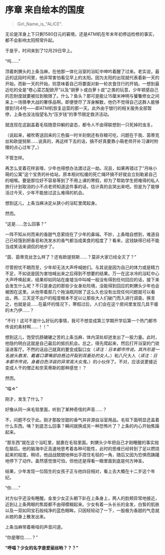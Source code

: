 # 序章 来自绘本的国度 

> Girl_Name_is_"ALICE".

无论是浑身上下只剩1580日元的窘境，还是ATM机在年末年初停运检修的事实，都不会影响太阳照常升起。

于是乎，时间来到了12月29日早上。

“呜……”

顶着刺猬头的上条当麻，在他那一体化浴室的浴缸中呻吟着醒了过来。老实说，最近的这段时间里，他非常害怕看见早上的太阳。因为太阳的出现就代表着新一天的开始，而新一天的开始，则意味着自己将要面对新一轮衣食住行的开销。一想到最近吃的全是“卷心菜芯配欧芹”以及“胡萝卜或白萝卜皮”之类的玩意，少年顿感自己的忍耐度就要被拉到极限了。什么？鱼头？那可是能让15厘米神明与饕餮修女之间来上一场猜拳大战的奢侈品啊。即便使尽了浑身解数，他仍不觉得自己这群人能够撑到1月4号——即ATM机恢复运营的那一天。此外由于银行的相关服务全部暂停，上条也没法指望名为“压岁钱”的季节限定救济活动。

就连现在这副盖着毛毯随意仰躺的姿态，都令人不由得联想到一只死掉的虫豸。

（说起来，被吹寄送回来的三色猫一时半刻倒还有存粮可吃，问题在于我、茵蒂克丝和欧提努斯……说真的，再这样下去的话，搞不好真要靠小萌老师开补习课时附赠的点心过年了。）

不管怎样。

再怎么变着花样哀嚎，少年也得想办法渡过这一劫。况且，如果再错过了“月咏小萌的公寓”这个宝贵的补给站，原本相对松缓的死亡绳环搞不好就会立刻勒紧自己的咽喉。要是那位好不容易等到了不用上课的寒假，却为了帮助学生把难得的私人旅行计划取消的小不点老师知道这件事的话，估计真的会哭出来吧。但是为了能够活过今天，少年不能放过这么难得的机会。

想到这儿，上条当麻决定从狭小的浴缸里爬起身。

然而。

“这是……怎么回事？”

一阵不知从何而来的香甜气息萦绕在了少年的鼻端。不妙，上条暗自想到，难道自己已经饿到把香皂和洗发水的香气都当成美食的程度了？看来，这钱缺得已经不能当成笑话来调侃的地步了。

“茵、茵蒂克丝怎么样了？还有欧提努斯……？莫非大家已经全灭了？”

尽管担忧不期而至，少年却无法大声呼喊她们。与其说是因为自己的体力或是精力不足，不如说是因为害怕喊出来之后得到不想要的结果。万一在这冰冷的浴缸中心大声呼唤起来，结果却如同站在废墟当中叫喊一般没有得到任何回应的话，接下来会发生什么呢？不只是身边的那些少女身处险境，没能得到回应的刺猬头少年也会被困在这里。从他带着那几个拖油瓶同居了这么久也没有出现任何问题就可以看出，两、三天足不出户的程度根本不足以让那些大人们破门而入进行调查。换言之，也就是说……在最坏的情况下，寒假过后，人们会在这个房间里发现几具干瘪的木乃伊……？

“不行！这可不是什么好玩的事情，我可不想变成第三学期开学后第一个热门都市传说的素材啊……！！”

想到这儿，饱受饥肠辘辘之苦的上条当麻，体内深处却迸发出了一股力量。此时，他隐约明白这就是自己最后的抵抗机会。总之，得先爬起来，然后打开浴室的门锁滚进客厅。不然的话自己就真的要变成裂口女（*译注：日本都市传说。其外形是一名披头散发、戴着口罩嘴部自唇边开裂到耳垂处的女人。*）和八尺大人（*译注：日本都市传说。身着白色洋装的异常高大女鬼。*）的小伙伴了。不对，应该说更接近变成人干的僧正和奈芙蒂斯的那种感觉！？

然而。

 

“喵☆”

 

刚才，发生了什么？

好像从同一床毛毯里面，听到了某种奇怪的声音……？

不，问题不仅于此。刚才那股甘甜的香气并非源自浴室用品。毛毯下面明显还盖着什么东西。咦？到底怎么回事？瞬间就换成另一种恐怖片了？上条的内心开始焦躁起来。

“那东西”就在这个浴缸里，就裹在毛毯里面。刺猬头少年把自己才刚睡醒的事实抛在脑后。他的脑海中正高速地思考着各种可能性，此时的思维已经转到了足以燃烧起来的程度。稍顷，他战战兢兢地伸出手捏住毛毯的一角，随后又因为恐惧而踌躇地停下了动作。虽然感觉很可怕，但他还是得看一眼里面到底是何方神圣。

结果，少年发现一位陌生的女孩子正与他四目相对，看上去大概在十二岁这个年纪。

“你……”

对方似乎还没有睡醒。金发少女正头朝下趴在上条身上，两人的脸颊异常地接近，近到让上条两眼的焦距都不由得模糊起来。少女有着一头长长的金发，白皙的肌肤以及一双如同宝石般纯净的蓝色眼眸。只因轻轻动了一下，一股极为香甜的气息就从她的身上散发出来。

上条当麻带着嘶哑的声音问道。

“你是哪位……？”

**“呼喵？少女的名字是爱丽丝哟？？？”**
